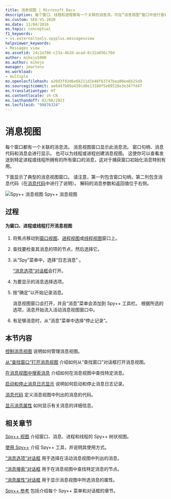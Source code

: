 ```yaml
---
title: 消息视图 | Microsoft Docs
description: 每个窗口、线程和进程都有一个关联的消息流，可在“消息视图”窗口中进行查看。 了解如何打开和控制“消息视图”。
ms.custom: SEO-VS-2020
ms.date: 11/04/2016
ms.topic: conceptual
f1_keywords:
- vs.externaltools.spyplus.messagesview
helpviewer_keywords:
- Messages view
ms.assetid: 14c2a786-c23a-4b2d-acad-8c32a856c70d
author: mikejo5000
ms.author: mikejo
manager: jmartens
ms.workload:
- multiple
ms.openlocfilehash: e20d3f83d6e68211d1b48f63747bea80ee6b25d9
ms.sourcegitcommit: ae6d47b09a439cd0e13180f5e89510e3e347fd47
ms.translationtype: HT
ms.contentlocale: zh-CN
ms.lasthandoff: 02/08/2021
ms.locfileid: "99876324"
---
```

# <a name="messages-view"></a>消息视图
每个窗口都有一个关联的消息流。 消息视图窗口显示此消息流。 窗口句柄、消息代码和消息会进行显示。 也可以为线程或进程创建消息视图。 这使你可以查看发送到特定进程或线程所拥有的所有窗口的消息，这对于捕获窗口初始化消息特别有用。

 下面显示了典型的消息视图窗口。 请注意，第一列包含窗口句柄，第二列包含消息代码（在[消息代码](../debugger/message-codes.md)中进行了说明）。 解码的消息参数和返回值位于右侧。

 ![Spy++ 消息视图](../debugger/media/spy--_messagesview.png "Spy++_MessagesView") Spy++ 消息视图

## <a name="procedures"></a>过程

#### <a name="to-open-a-messages-view-for-a-window-process-or-thread"></a>为窗口、进程或线程打开消息视图

1. 将焦点移动到[窗口视图](../debugger/windows-view.md)、[进程视图](../debugger/processes-view.md)或[线程视图](../debugger/threads-view.md)窗口上。

2. 查找要检查其消息的项的节点，然后选择它。

3. 从“Spy”菜单中，选择“日志消息” 。

     [“消息选项”对话框](../debugger/message-options-dialog-box.md)会打开。

4. 为要显示的消息选择选项。

5. 按“确定”以开始记录消息。

     消息视图窗口会打开，并且“消息”菜单会添加到 Spy++ 工具栏。 根据所选的选项，消息开始流入活动消息视图窗口中。

6. 有足够消息时，从“消息”菜单中选择“停止记录”。

## <a name="in-this-section"></a>本节内容
 [控制消息视图](../debugger/how-to-control-messages-view.md) 说明如何管理消息视图。

 [从“查找窗口”打开消息视图](../debugger/how-to-open-messages-view-from-find-window.md) 介绍如何从“查找窗口”对话框打开消息视图。

 [在消息视图中搜索消息](../debugger/how-to-search-for-a-message-in-messages-view.md) 介绍如何在消息视图中查找特定消息。

 [启动和停止消息日志显示](../debugger/how-to-start-and-stop-the-message-log-display.md) 说明如何启动和停止消息日志记录。

 [消息代码](../debugger/message-codes.md) 定义消息视图中列出的消息的代码。

 [显示消息属性](../debugger/how-to-display-message-properties.md) 如何显示有关消息的详细信息。

## <a name="related-sections"></a>相关章节
 [Spy++ 视图](../debugger/spy-increment-views.md) 介绍窗口、消息、进程和线程的 Spy++ 树状视图。

 [使用 Spy++](../debugger/using-spy-increment.md) 介绍 Spy++ 工具，并说明其使用方式。

 [“消息选项”对话框](../debugger/message-options-dialog-box.md) 用于选择在活动消息视图中列出的消息。

 [“消息搜索”对话框](../debugger/message-search-dialog-box.md) 用于在消息视图中查找特定消息的节点。

 [“消息属性”对话框](../debugger/message-properties-dialog-box.md) 用于显示消息视图中所选消息的属性。

 [Spy++ 参考](../debugger/spy-increment-reference.md) 包括介绍每个 Spy++ 菜单和对话框的章节。